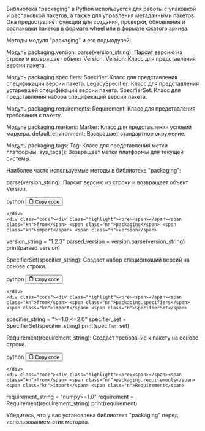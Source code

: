 <p>Библиотека "packaging" в Python используется для работы с упаковкой и распаковкой пакетов, а также для управления метаданными пакетов.
Она предоставляет функции для создания, проверки, обновления и распаковки пакетов в формате wheel или в формате сжатого архива.</p>
<p>Методы модуля "packaging" и его подмодулей:</p>
<p>Модуль packaging.version:
parse(version_string): Парсит версию из строки и возвращает объект Version.
Version: Класс для представления версии пакета.</p>
<p>Модуль packaging.specifiers:
Specifier: Класс для представления спецификации версии пакета.
LegacySpecifier: Класс для представления устаревшей спецификации версии пакета.
SpecifierSet: Класс для представления набора спецификаций версий пакета.</p>
<p>Модуль packaging.requirements:
Requirement: Класс для представления требования к пакету.</p>
<p>Модуль packaging.markers:
Marker: Класс для представления условий маркера.
default_environment: Возвращает стандартное окружение.</p>
<p>Модуль packaging.tags:
Tag: Класс для представления метки платформы.
sys_tags(): Возвращает метки платформы для текущей системы.</p>
<p>Наиболее часто используемые методы в библиотеке "packaging":</p>
<p>parse(version_string): Парсит версию из строки и возвращает объект Version.</p>
<div class="code-element">
    <div class="lang-line">
        <text>python</text>
        <button class="copy-button"
        onclick="copyCode(this)">
    <svg stroke="currentColor"
         fill="none"
         stroke-width="2"
         viewBox="0 0 24 24"
         stroke-linecap="round"
         stroke-linejoin="round"
         class="h-4 w-4"
         height="1em"
         width="1em"
         xmlns="http://www.w3.org/2000/svg">
        <path d="M16 4h2a2 2 0 0 1 2 2v14a2 2 0 0 1-2 2H6a2 2 0 0 1-2-2V6a2 2 0 0 1 2-2h2"></path>
        <rect x="8" y="2" width="8" height="4" rx="1" ry="1"></rect>
    </svg>
    <text>Copy code</text>
</button>

    </div>
    <div class="code"><div class="highlight"><pre><span></span><span class="kn">from</span> <span class="nn">packaging</span> <span class="kn">import</span> <span class="n">version</span>

<span class="n">version_string</span> <span class="o">=</span> <span class="s2">&quot;1.2.3&quot;</span>
<span class="n">parsed_version</span> <span class="o">=</span> <span class="n">version</span><span class="o">.</span><span class="n">parse</span><span class="p">(</span><span class="n">version_string</span><span class="p">)</span>
<span class="nb">print</span><span class="p">(</span><span class="n">parsed_version</span><span class="p">)</span>
</pre></div></div>
</div>

<p>SpecifierSet(specifier_string): Создает набор спецификаций версий на основе строки.</p>
<div class="code-element">
    <div class="lang-line">
        <text>python</text>
        <button class="copy-button"
        onclick="copyCode(this)">
    <svg stroke="currentColor"
         fill="none"
         stroke-width="2"
         viewBox="0 0 24 24"
         stroke-linecap="round"
         stroke-linejoin="round"
         class="h-4 w-4"
         height="1em"
         width="1em"
         xmlns="http://www.w3.org/2000/svg">
        <path d="M16 4h2a2 2 0 0 1 2 2v14a2 2 0 0 1-2 2H6a2 2 0 0 1-2-2V6a2 2 0 0 1 2-2h2"></path>
        <rect x="8" y="2" width="8" height="4" rx="1" ry="1"></rect>
    </svg>
    <text>Copy code</text>
</button>

    </div>
    <div class="code"><div class="highlight"><pre><span></span><span class="kn">from</span> <span class="nn">packaging.specifiers</span> <span class="kn">import</span> <span class="n">SpecifierSet</span>

<span class="n">specifier_string</span> <span class="o">=</span> <span class="s2">&quot;&gt;=1.0,&lt;=2.0&quot;</span>
<span class="n">specifier_set</span> <span class="o">=</span> <span class="n">SpecifierSet</span><span class="p">(</span><span class="n">specifier_string</span><span class="p">)</span>
<span class="nb">print</span><span class="p">(</span><span class="n">specifier_set</span><span class="p">)</span>
</pre></div></div>
</div>

<p>Requirement(requirement_string): Создает требование к пакету на основе строки.</p>
<div class="code-element">
    <div class="lang-line">
        <text>python</text>
        <button class="copy-button"
        onclick="copyCode(this)">
    <svg stroke="currentColor"
         fill="none"
         stroke-width="2"
         viewBox="0 0 24 24"
         stroke-linecap="round"
         stroke-linejoin="round"
         class="h-4 w-4"
         height="1em"
         width="1em"
         xmlns="http://www.w3.org/2000/svg">
        <path d="M16 4h2a2 2 0 0 1 2 2v14a2 2 0 0 1-2 2H6a2 2 0 0 1-2-2V6a2 2 0 0 1 2-2h2"></path>
        <rect x="8" y="2" width="8" height="4" rx="1" ry="1"></rect>
    </svg>
    <text>Copy code</text>
</button>

    </div>
    <div class="code"><div class="highlight"><pre><span></span><span class="kn">from</span> <span class="nn">packaging.requirements</span> <span class="kn">import</span> <span class="n">Requirement</span>

<span class="n">requirement_string</span> <span class="o">=</span> <span class="s2">&quot;numpy&gt;=1.0&quot;</span>
<span class="n">requirement</span> <span class="o">=</span> <span class="n">Requirement</span><span class="p">(</span><span class="n">requirement_string</span><span class="p">)</span>
<span class="nb">print</span><span class="p">(</span><span class="n">requirement</span><span class="p">)</span>
</pre></div></div>
</div>

<p>Убедитесь, что у вас установлена библиотека "packaging" перед использованием этих методов.</p>